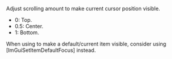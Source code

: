 Adjust scrolling amount to make current cursor position visible.

- 0: Top.
- 0.5: Center.
- 1: Bottom.

When using to make a default/current item visible, consider using [ImGuiSetItemDefaultFocus] instead.
